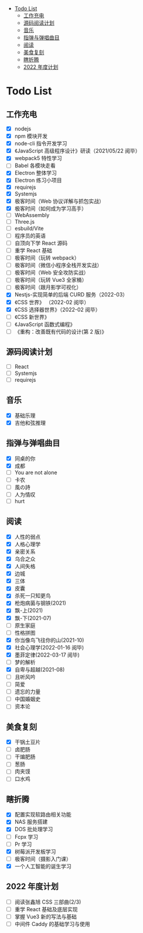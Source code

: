 <!-- START doctoc generated TOC please keep comment here to allow auto update -->
<!-- DON'T EDIT THIS SECTION, INSTEAD RE-RUN doctoc TO UPDATE -->

- [Todo List](#todo-list)
  - [工作充电](#%E5%B7%A5%E4%BD%9C%E5%85%85%E7%94%B5)
  - [源码阅读计划](#%E6%BA%90%E7%A0%81%E9%98%85%E8%AF%BB%E8%AE%A1%E5%88%92)
  - [音乐](#%E9%9F%B3%E4%B9%90)
  - [指弹与弹唱曲目](#%E6%8C%87%E5%BC%B9%E4%B8%8E%E5%BC%B9%E5%94%B1%E6%9B%B2%E7%9B%AE)
  - [阅读](#%E9%98%85%E8%AF%BB)
  - [美食复刻](#%E7%BE%8E%E9%A3%9F%E5%A4%8D%E5%88%BB)
  - [瞎折腾](#%E7%9E%8E%E6%8A%98%E8%85%BE)
  - [2022 年度计划](#2022-%E5%B9%B4%E5%BA%A6%E8%AE%A1%E5%88%92)

<!-- END doctoc generated TOC please keep comment here to allow auto update -->

# Todo List

## 工作充电

- [x] nodejs
- [x] npm 模块开发
- [x] node-cli 指令开发学习
- [x] 《JavaScript 高级程序设计》研读（2021/05/22 阅毕）
- [x] webpack5 特性学习
- [ ] Babel 各模块走看
- [x] Electron 整体学习
- [x] Electron 练习小项目
- [x] requirejs
- [x] Systemjs
- [x] 极客时间（Web 协议详解与抓包实战）
- [x] 极客时间（如何成为学习高手）
- [ ] WebAssembly
- [ ] Three.js
- [ ] esbuild/Vite
- [ ] 程序员的英语
- [ ] 自顶向下学 React 源码
- [ ] 重学 React 基础
- [ ] 极客时间（玩转 webpack）
- [ ] 极客时间（微信小程序全栈开发实战）
- [ ] 极客时间（Web 安全攻防实战）
- [ ] 极客时间（玩转 Vue3 全家桶）
- [ ] 极客时间（跟月影学可视化）
- [x] Nestjs-实现简单的后端 CURD 服务（2022-03）
- [x] 《CSS 世界》 （2022-02 阅毕）
- [x] 《CSS 选择器世界》（2022-02 阅毕）
- [ ] 《CSS 新世界》
- [ ] 《JavaScript 函数式编程》
- [ ] 《重构：改善既有代码的设计(第 2 版)》

## 源码阅读计划

- [ ] React
- [ ] Systemjs
- [ ] requirejs

## 音乐

- [x] 基础乐理
- [x] 吉他和弦推理

## 指弹与弹唱曲目

- [x] 同桌的你
- [x] 成都
- [ ] You are not alone
- [ ] 卡农
- [ ] 風の詩
- [ ] 人为情叹
- [ ] hurt

## 阅读

- [x] 人性的弱点
- [x] 人格心理学
- [x] 亲密关系
- [x] 乌合之众
- [x] 人间失格
- [x] 边城
- [x] 三体
- [x] 皮囊
- [x] 杀死一只知更鸟
- [x] 枪炮病菌与钢铁(2021)
- [x] 飘-上(2021)
- [x] 飘-下(2021-07)
- [ ] 原生家庭
- [ ] 性格拼图
- [x] 你当像鸟飞往你的山(2021-10)
- [x] 社会心理学(2022-01-16 阅毕)
- [x] 墨菲定律(2022-03-17 阅毕)
- [ ] 梦的解析
- [x] 自卑与超越(2021-08)
- [ ] 且听风吟
- [ ] 简爱
- [ ] 遗忘的力量
- [ ] 中国婚姻史
- [ ] 资本论

## 美食复刻

- [x] 干锅土豆片
- [ ] 卤肥肠
- [ ] 干煸肥肠
- [ ] 葱肠
- [ ] 肉夹馍
- [ ] 口水鸡

## 瞎折腾

- [x] 配置实现软路由相关功能
- [x] NAS 服务搭建
- [x] DOS 批处理学习
- [ ] Fcpx 学习
- [ ] Pr 学习
- [x] 树莓派开发板学习
- [ ] 极客时间（摄影入门课）
- [x] 一个人工智能的诞生学习

## 2022 年度计划

- [ ] 阅读张鑫旭 CSS 三部曲(2/3)
- [ ] 重学 React 基础及底层实现
- [ ] 掌握 Vue3 新的写法与基础
- [ ] 中间件 Caddy 的基础学习与使用
